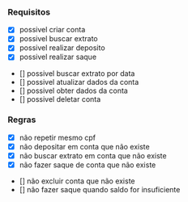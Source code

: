 ### Requisitos

- [x] possivel criar conta
- [x] possivel buscar extrato
- [x] possivel realizar deposito
- [x] possivel realizar saque
- [] possivel buscar extrato por data
- [] possivel atualizar dados da conta
- [] possivel obter dados da conta
- [] possivel deletar conta

### Regras

- [x] não repetir mesmo cpf
- [x] não depositar em conta que não existe
- [x] não buscar extrato em conta que não existe
- [x] não fazer saque de conta que não existe
- [] não excluir conta que não existe
- [] não fazer saque quando saldo for insuficiente
